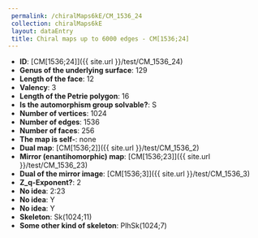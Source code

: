 ```yaml
--- 
 permalink: /chiralMaps6kE/CM_1536_24 
 collection: chiralMaps6kE
 layout: dataEntry
 title: Chiral maps up to 6000 edges - CM[1536;24]
---
```


- **ID**: [CM[1536;24]]({{ site.url }}/test/CM_1536_24)
- **Genus of the underlying surface**: 129
- **Length of the face**: 12
- **Valency**: 3
- **Length of the Petrie polygon**: 16
- **Is the automorphism group solvable?**: S
- **Number of vertices**: 1024
- **Number of edges**: 1536
- **Number of faces**: 256
- **The map is self-**: none
- **Dual map**: [CM[1536;2]]({{ site.url }}/test/CM_1536_2)
- **Mirror (enantihomorphic) map**: [CM[1536;23]]({{ site.url }}/test/CM_1536_23)
- **Dual of the mirror image**: [CM[1536;3]]({{ site.url }}/test/CM_1536_3)
- **Z_q-Exponent?**: 2
- **No idea**:  2:23
- **No idea**: Y
- **No idea**: Y
- **Skeleton**: Sk(1024;11)
- **Some other kind of skeleton**: PlhSk(1024;7)
